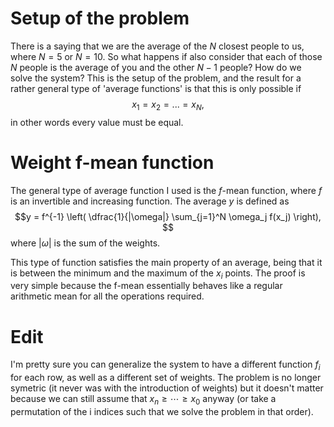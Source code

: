 # Setup of the problem
There is a saying that we are the average of the $N$ closest people to us, where $N = 5$ or $N = 10$.
So what happens if also consider that each of those $N$ people is the average of you and the other $N-1$ people? How do we solve the system?
This is the setup of the problem, and the result for a rather general type of 'average functions' is that this is only possible if
$$x_1 = x_2 = ... = x_N, $$
in other words every value must be equal.

# Weight f-mean function
The general type of average function I used is the $f$-mean function, where $f$ is an invertible and increasing function.
The average $y$ is defined as
$$y = f^{-1} \left( \dfrac{1}{|\omega|} \sum_{j=1}^N \omega_j f(x_j) \right), $$
where $|\omega|$ is the sum of the weights.

This type of function satisfies the main property of an average, being that it is between the minimum and the maximum of the $x_i$ points.
The proof is very simple because the f-mean essentially behaves like a regular arithmetic mean for all the operations required.

# Edit
I'm pretty sure you can generalize the system to have a different function $f_i$ for each row, as well as a different set of weights. The problem is no longer symetric (it never was with the introduction of weights) but it doesn't matter because we can still assume that $x_n \geq \cdots \geq x_0$ anyway (or take a permutation of the i indices such that we solve the problem in that order).
